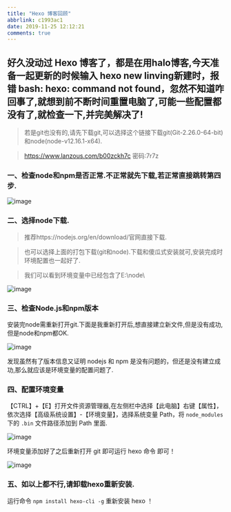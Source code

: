 ```yaml
---
title: "Hexo 博客回顾"
abbrlink: c1993ac1
date: 2019-11-25 12:12:21
comments: true
---
```



## 好久没动过 Hexo 博客了，都是在用halo博客,今天准备一起更新的时候输入 hexo new linving新建时，报错 bash: hexo: command not found，忽然不知道咋回事了,就想到前不断时间重置电脑了,可能一些配置都没有了,就检查一下,并完美解决了!

> 若是git也没有的,请先下载git,可以选择这个链接下载git(Git-2.26.0-64-bit)和node(node-v12.16.1-x64).

> https://www.lanzous.com/b00zckh7c
> 密码:7r7z

### 一、检查node和npm是否正常.不正常就先下载,若正常直接跳转第四步.

![image](https://tva1.sinaimg.cn/large/006WrmUrly1gd8ke2kqmoj30kp0chmxu.jpg)

### 二、选择node下载.

> 推荐https://nodejs.org/en/download/官网直接下载.

> 也可以选择上面的打包下载(git和node).下载和傻瓜式安装就可,安装完成时环境配置也一起好了.

> 我们可以看到环境变量中已经包含了E:\node\

![image](https://tvax3.sinaimg.cn/large/006WrmUrly1gd8mfypdx6j30ii0by0tg.jpg)

### 三、检查Node.js和npm版本

​	安装完node需重新打开git.下面是我重新打开后,想直接建立新文件,但是没有成功,但是node和npm都OK.

![image](https://tva3.sinaimg.cn/large/006WrmUrly1gd8lrxkm6tj30kp0chaal.jpg)

发现虽然有了版本信息又证明 nodejs 和 npm 是没有问题的，但还是没有建立成功,那么就应该是环境变量的配置问题了.



### 四、配置环境变量

【CTRL】+【E】打开文件资源管理器,在左侧栏中选择【此电脑】右键【属性】，依次选择【高级系统设置】-【环境变量】，选择系统变量 Path，将 `node_modules` 下的 `.bin` 文件路径添加到 Path 里面.

![image](https://tvax1.sinaimg.cn/large/006WrmUrly1gd8m3r3vxcj31co0po7ja.jpg)

环境变量添加好了之后重新打开 git 即可运行 hexo 命令 即可！

![image](https://tvax2.sinaimg.cn/large/006WrmUrly1gd8lvg32ckj30kp0chdg8.jpg)

### 五、如以上都不行,请卸载hexo重新安装.

运行命令 `npm install hexo-cli -g` 重新安装 hexo ！